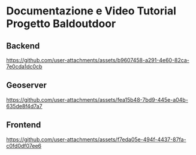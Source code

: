 # Documentazione e Video Tutorial Progetto Baldoutdoor

## Backend

https://github.com/user-attachments/assets/b9607458-a291-4e60-82ca-7e0cda1dc0cb

## Geoserver

https://github.com/user-attachments/assets/fea15b48-7bd9-445e-a04b-635de8f4d7a7

## Frontend

https://github.com/user-attachments/assets/f7eda05e-494f-4437-87fa-c0fd0df07ee6


